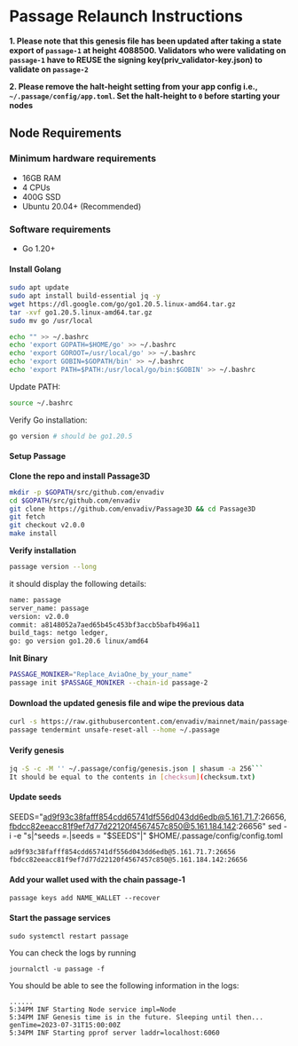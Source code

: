 # Passage Relaunch Instructions 

**1. Please note that this genesis file has been updated after taking a state export of `passage-1` at height 4088500. Validators who were validating on `passage-1` have to REUSE the signing key(priv_validator-key.json) to validate on `passage-2`**

**2. Please remove the halt-height setting from your app config i.e., `~/.passage/config/app.toml`. Set the halt-height to `0` before starting your nodes**

## Node Requirements

### Minimum hardware requirements
- 16GB RAM
- 4 CPUs
- 400G SSD
- Ubuntu 20.04+ (Recommended)

### Software requirements
- Go 1.20+

#### Install Golang

```sh
sudo apt update
sudo apt install build-essential jq -y
wget https://dl.google.com/go/go1.20.5.linux-amd64.tar.gz
tar -xvf go1.20.5.linux-amd64.tar.gz
sudo mv go /usr/local
```

```sh
echo "" >> ~/.bashrc
echo 'export GOPATH=$HOME/go' >> ~/.bashrc
echo 'export GOROOT=/usr/local/go' >> ~/.bashrc
echo 'export GOBIN=$GOPATH/bin' >> ~/.bashrc
echo 'export PATH=$PATH:/usr/local/go/bin:$GOBIN' >> ~/.bashrc
```

Update PATH:

```sh
source ~/.bashrc
```

Verify Go installation:

```sh
go version # should be go1.20.5
```

#### Setup Passage

**Clone the repo and install Passage3D**
```sh
mkdir -p $GOPATH/src/github.com/envadiv
cd $GOPATH/src/github.com/envadiv
git clone https://github.com/envadiv/Passage3D && cd Passage3D
git fetch
git checkout v2.0.0
make install
```

**Verify installation**
```sh
passage version --long
```

it should display the following details:
```sh
name: passage
server_name: passage
version: v2.0.0
commit: a8148052a7aed65b45c453bf3accb5bafb496a11
build_tags: netgo ledger,
go: go version go1.20.6 linux/amd64
```

**Init Binary**
```sh
PASSAGE_MONIKER="Replace_AviaOne_by_your_name"
passage init $PASSAGE_MONIKER --chain-id passage-2
```

#### Download the updated genesis file and wipe the previous data

```sh
curl -s https://raw.githubusercontent.com/envadiv/mainnet/main/passage-2/genesis.json > ~/.passage/config/genesis.json
passage tendermint unsafe-reset-all --home ~/.passage
```

#### Verify genesis
```sh    
jq -S -c -M '' ~/.passage/config/genesis.json | shasum -a 256```
It should be equal to the contents in [checksum](checksum.txt)
```

#### Update seeds

SEEDS="ad9f93c38fafff854cdd65741df556d043dd6edb@5.161.71.7:26656,fbdcc82eeacc81f9ef7d77d22120f4567457c850@5.161.184.142:26656"
sed -i -e "s|^seeds *=.*|seeds = \"$SEEDS\"|" $HOME/.passage/config/config.toml

```
ad9f93c38fafff854cdd65741df556d043dd6edb@5.161.71.7:26656
fbdcc82eeacc81f9ef7d77d22120f4567457c850@5.161.184.142:26656
```

#### Add your wallet used with the chain passage-1

```
passage keys add NAME_WALLET --recover
```

#### Start the passage services
```
sudo systemctl restart passage
```

You can check the logs by running
```
journalctl -u passage -f
```

You should be able to see the following information in the logs:
```
......
5:34PM INF Starting Node service impl=Node
5:34PM INF Genesis time is in the future. Sleeping until then... genTime=2023-07-31T15:00:00Z
5:34PM INF Starting pprof server laddr=localhost:6060
```
